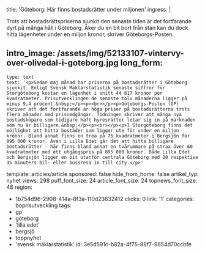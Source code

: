 title: 'Göteborg: Här finns bostadsrätter under miljonen'
ingress: |
  <p>Trots att bostadsrättspriserna sjunkit den senaste tiden är det fortfarande dyrt på många håll i Göteborg. Åker du en bit bort från stan kan du dock hitta lägenheter under en miljon kronor, skriver Göteborgs-Posten.
  </p>
  
intro_image: /assets/img/52133107-vintervy-over-olivedal-i-goteborg.jpg
long_form:
  -
    type: text
    text: '<p>Sedan maj månad har priserna på bostadsrätter i Göteborg sjunkit. Enligt Svensk Mäklarstatistik senaste siffror för Storgöteborg kostar en lägenhet i snitt 44 817 kronor per kvadratmeter. Prisutvecklingen de senaste tolv månaderna ligger på minus 9,4 procent.&nbsp;</p><p><br></p><p>Göteborgs-Posten (GP) skriver att det fortfarande är höga priser på bostadsrätterna trots flera månader med prisnedgångar. Tidningen skriver att många nya bostadsköpare som tidigare haft hyresrätter letar sig in på marknaden som nu är billigare.&nbsp;</p><p><br></p><p>I Storgöteborg finns det möjlighet att hitta bostäder som ligger ute för under en miljon kronor. Bland annat finns en trea på 75 kvadratmeter i Bergsjön för 895 000 kronor. Även i Lilla Edet går det att hitta billigare bostadsrätter - här finns bland annat en tvårummare på strax över 60 kvadratmeter med ett utgångspris på 895 000 kronor. Både Lilla Edet och Bergsjön ligger en bit utanför centrala Göteborg med 20 respektive 35 minuters bil- eller bussresa in till city.</p>'
template: articles/article
sponsored: false
hide_from_home: false
artikel_typ: nyhet
views: 298
puff_font_size: 24
article_font_size: 24
topnews_font_size: 48
region:
  - 1b754d96-2908-414a-8f3a-110d23632412
clicks: 0
link: '1'
categories: boprisutveckling
tags:
  - gp
  - göteborg
  - 'lilla edet'
  - bergsjö
  - toppnyhet
  - 'svensk mäklarstatistik'
id: 3e5d591c-b82a-4f75-88f7-9654d70ccbfe
